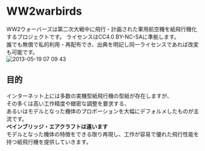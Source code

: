 # WW2warbirds
WW2ウォーバーズは第二次大戦中に飛行・計画された軍用航空機を紙飛行機化するプロジェクトです。
ライセンスはCC4.0 BY-NC-SAに準拠します。  
誰でも無償で私的利用・再配布でき、出典を明記し同一ライセンスであれば改変も可能です。  
![2013-05-19 07 09 43](https://user-images.githubusercontent.com/47918991/53297658-dc92bd00-3864-11e9-8de8-b2d956981e0f.jpg)

## 目的
インターネット上には多数の実機型紙飛行機の型紙が存在しますが、  
その多くは高い工作精度や緻密な調整を要求する、  
あるいはモデルとなった機体のプロポーションを大幅にデフォルメしたものが主流です。  
**ペインブリッジ・エアクラフトは違います**  
モデルとなった機体の特徴をできる限り再現し、工作が容易で優れた飛行性能を持つ紙飛行機を提供していきます。



